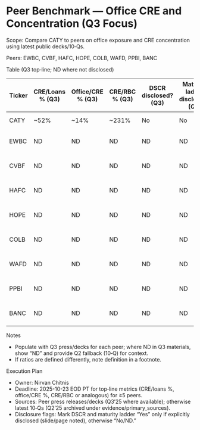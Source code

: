 # Peer Benchmark — Office CRE and Concentration (Q3 Focus)

Scope: Compare CATY to peers on office exposure and CRE concentration using latest public decks/10‑Qs.

Peers: EWBC, CVBF, HAFC, HOPE, COLB, WAFD, PPBI, BANC

Table (Q3 top‑line; ND where not disclosed)

| Ticker | CRE/Loans % (Q3) | Office/CRE % (Q3) | CRE/RBC % (Q3) | DSCR disclosed? (Q3) | Maturity ladder disclosed? (Q3) | Q3 Source (URL + slide/page) | Comments / Q2 fallback (source) |
|--------|-------------------|-------------------|-----------------|----------------------|-------------------------------|------------------------------|-------------------------------|
| CATY   | ~52%              | ~14%              | ~231%           | No                   | No                            | Q3 deck slides 7–11          | — |
| EWBC   | ND                | ND                | ND              | ND                   | ND                           | Q3 PR/deck — ND              | Q2 CRE% 37.6% (evidence/primary_sources/EWBC_2025-06-30_10Q.html.gz) |
| CVBF   | ND                | ND                | ND              | ND                   | ND                           | Q3 PR/deck — ND              | Q2 CRE% 78.9% (evidence/primary_sources/CVBF_2025-06-30_10Q.html.gz) |
| HAFC   | ND                | ND                | ND              | ND                   | ND                           | Q3 PR/deck — ND              | Q2 CRE% 17.7% (evidence/primary_sources/HAFC_2025-06-30_10Q.html.gz) |
| HOPE   | ND                | ND                | ND              | ND                   | ND                           | Q3 PR/deck — ND              | Q2 CRE% 58.1% (evidence/primary_sources/HOPE_2025-06-30_10Q.html.gz) |
| COLB   | ND                | ND                | ND              | ND                   | ND                           | Q3 PR/deck — ND              | Q2 CRE% 52.1% (evidence/primary_sources/COLB_2025-06-30_10Q.html.gz) |
| WAFD   | ND                | ND                | ND              | ND                   | ND                           | Q3 PR/deck — ND              | Q2 CRE% 17.5% (evidence/primary_sources/WAFD_2025-06-30_10Q.html.gz) |
| PPBI   | ND                | ND                | ND              | ND                   | ND                           | Q3 PR/deck — ND              | Q2 CRE% 17.5% (evidence/primary_sources/PPBI_2025-06-30_10Q.html.gz) |
| BANC   | ND                | ND                | ND              | ND                   | ND                           | Q3 PR/deck — ND              | Q2 CRE% 18.0% (evidence/primary_sources/BANC_2025-06-30_10Q.html.gz) |

Notes
- Populate with Q3 press/decks for each peer; where ND in Q3 materials, show “ND” and provide Q2 fallback (10‑Q) for context.
- If ratios are defined differently, note definition in a footnote.

Execution Plan
- Owner: Nirvan Chitnis
- Deadline: 2025-10-23 EOD PT for top‑line metrics (CRE/loans %, office/CRE %, CRE/RBC or analogous) for ≥5 peers.
- Sources: Peer press releases/decks (Q3’25 where available); otherwise latest 10‑Qs (Q2’25 archived under evidence/primary_sources).
- Disclosure flags: Mark DSCR and maturity ladder “Yes” only if explicitly disclosed (slide/page noted), otherwise “No/ND.”
